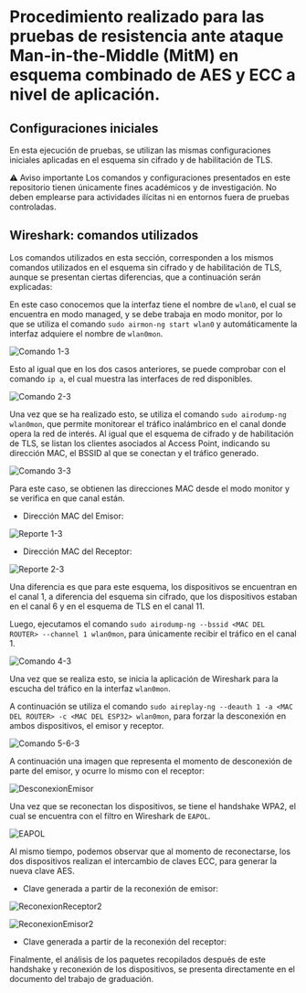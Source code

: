 # Procedimiento realizado para las pruebas de resistencia ante ataque Man-in-the-Middle (MitM) en esquema combinado de AES y ECC a nivel de aplicación. 

## Configuraciones iniciales

En esta ejecución de pruebas, se utilizan las mismas configuraciones iniciales aplicadas en el esquema sin cifrado y de habilitación de TLS.

⚠️ Aviso importante
Los comandos y configuraciones presentados en este repositorio tienen únicamente fines académicos y de investigación. No deben emplearse para actividades ilícitas ni en entornos fuera de pruebas controladas.

## Wireshark: comandos utilizados

Los comandos utilizados en esta sección, corresponden a los mismos comandos utilizados en el esquema sin cifrado y de habilitación de TLS, aunque se presentan ciertas diferencias, que a continuación serán explicadas: 

En este caso conocemos que la interfaz tiene el nombre de `wlan0`, el cual se encuentra en modo managed, y se debe trabaja en modo monitor, por lo que se utiliza el comando `sudo airmon-ng start wlan0` y automáticamente la interfaz adquiere el nombre de `wlan0mon`.

![Comando 1-3]()

Esto al igual que en los dos casos anteriores, se puede comprobar con el comando `ip a`, el cual muestra las interfaces de red disponibles. 

![Comando 2-3]()

Una vez que se ha realizado esto, se utiliza el comando `sudo airodump-ng wlan0mon`, que permite monitorear el tráfico inalámbrico en el canal donde opera la red de interés. Al igual que el esquema de cifrado y de habilitación de TLS, se listan los clientes asociados al Access Point, indicando su dirección MAC, el BSSID al que se conectan y el tráfico generado. 

![Comando 3-3]()

Para este caso, se obtienen las direcciones MAC desde el modo monitor y se verifica en que canal están. 

- Dirección MAC del Emisor: 

![Reporte 1-3]()

- Dirección MAC del Receptor: 

![Reporte 2-3]()

Una diferencia es que para este esquema, los dispositivos se encuentran en el canal 1, a diferencia del esquema sin cifrado, que los dispositivos estaban en el canal 6 y en el esquema de TLS en el canal 11. 

Luego, ejecutamos el comando `sudo airodump-ng --bssid <MAC DEL ROUTER> --channel 1 wlan0mon`, para únicamente recibir el tráfico en el canal 1. 

![Comando 4-3]()

Una vez que se realiza esto, se inicia la aplicación de Wireshark para la escucha del tráfico en la interfaz `wlan0mon`.  

A continuación se utiliza el comando `sudo aireplay-ng --deauth 1 -a <MAC DEL ROUTER> -c <MAC DEL ESP32> wlan0mon`, para forzar la desconexión en ambos dispositivos, el emisor y receptor. 

![Comando 5-6-3]()

A continuación una imagen que representa el momento de desconexión de parte del emisor, y ocurre lo mismo con el receptor: 

![DesconexionEmisor]()

Una vez que se reconectan los dispositivos, se tiene el handshake WPA2, el cual se encuentra con el filtro en Wireshark de `EAPOL`. 

![EAPOL]()

Al mismo tiempo, podemos observar que al momento de reconectarse, los dos dispositivos realizan el intercambio de claves ECC, para generar la nueva clave AES. 

- Clave generada a partir de la reconexión de emisor: 

![ReconexionReceptor2]()

![ReconexionEmisor2]()

- Clave generada a partir de la reconexión del receptor: 

Finalmente, el análisis de los paquetes recopilados después de este handshake y reconexión de los dispositivos, se presenta directamente en el documento del trabajo de graduación.

